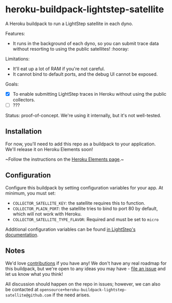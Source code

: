 # heroku-buildpack-lightstep-satellite

A Heroku buildpack to run a LightStep satellite in each dyno.

Features:
- It runs in the background of each dyno, so you can submit trace data without resorting to using the public satellites! :hooray:

Limitations:
- It'll eat up a lot of RAM if you're not careful.
- It cannot bind to default ports, and the debug UI cannot be exposed.

Goals:
- [x] To enable submitting LightStep traces in Heroku without using the public collectors.
- [ ] ???

Status: proof-of-concept. We're using it internally, but it's not well-tested.

## Installation

For now, you'll need to add this repo as a buildpack to your application. We'll release it on Heroku Elements soon!

~Follow the instructions on the [Heroku Elements page](https://elements.heroku.com/buildpacks/github/heroku-buildpack-lightstep-satellite).~

## Configuration

Configure this buildpack by setting configuration variables for your app. At minimum, you must set:
- `COLLECTOR_SATELLITE_KEY`: the satellite requires this to function.
- `COLLECTOR_PLAIN_PORT`: the satellite tries to bind to port 80 by default, which will not work with Heroku.
- `COLLECTOR_SATELLITE_TYPE_FLAVOR`: Required and must be set to `micro`

Additional configuration variables can be found [in LightStep's documentation](https://docs.lightstep.com/docs/docker-install-and-configure-satellites).

## Notes

We'd love [contributions](./CONTRIBUTING.md) if you have any! We don't have any real roadmap for this buildpack, but we're open to any ideas you may have - [file an issue](https://github.com/github/heroku-buildpack-lightstep-satellite) and let us know what you think!

All discussion should happen on the repo in issues; however, we can also be contacted at `opensource+heroku-buildpack-lightstep-satellite@github.com` if the need arises.
